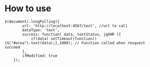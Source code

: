How to use
==========

    $(document).longPolling({
			url: 'http://localhost:4567/test', //url to call
			dataType: 'text',
			success: function( data, textStatus, jqXHR ){
				if(data) setTimeout(function(){$("#area").text(data);},1000); // Function called when resquest succeed
			},
			ifModified: true
		});